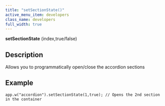 ```yaml
---
title: "setSectionState()"
active_menu_item: developers
class_name: developers
full_width: true
---
```



**setSectionState** (index,true/false)

## Description

Allows you to programmatically open/close the accordion sections

## Example

    app.w("accordion").setSectionState(1,true); // Opens the 2nd section in the container
   
